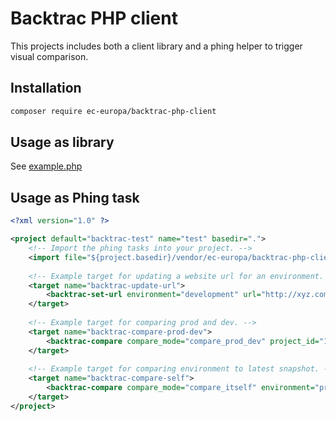 # Backtrac PHP client

This projects includes both a client library and a phing helper to trigger visual comparison.

## Installation

```sh
composer require ec-europa/backtrac-php-client
```

## Usage as library

See [example.php](tests/example.php)

## Usage as Phing task
```xml
<?xml version="1.0" ?>

<project default="backtrac-test" name="test" basedir=".">
    <!-- Import the phing tasks into your project. -->
    <import file="${project.basedir}/vendor/ec-europa/backtrac-php-client/phing/import.xml" />
    
    <!-- Example target for updating a website url for an environment. -->
    <target name="backtrac-update-url">
        <backtrac-set-url environment="development" url="http://xyz.com" project_id="12" auth_token="xxxxxxxx" />
    </target>
    
    <!-- Example target for comparing prod and dev. -->
    <target name="backtrac-compare-prod-dev">
        <backtrac-compare compare_mode="compare_prod_dev" project_id="12" check_results="true" auth_token="xxxxxxxx" />
    </target>
    
    <!-- Example target for comparing environment to latest snapshot. -->
    <target name="backtrac-compare-self">
        <backtrac-compare compare_mode="compare_itself" environment="production" project_id="12" check_results="true" auth_token="xxxxxxxx" />
    </target>
</project>
```
